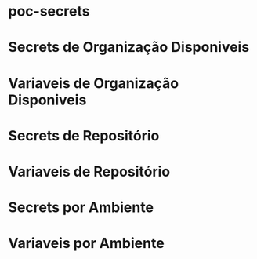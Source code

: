 # poc-secrets

# Secrets de Organização Disponiveis
<!-- ORG:START -->
<!-- ORG:END -->

# Variaveis de Organização Disponiveis
<!-- ORGVAR:START -->
<!-- ORGVAR:END -->

# Secrets de Repositório
<!-- REPO:START -->
<!-- REPO:END -->

# Variaveis de Repositório
<!-- REPOVAR:START -->
<!-- REPOVAR:END -->

# Secrets por Ambiente
<!-- ENV:START -->
<!-- ENV:END -->

# Variaveis por Ambiente
<!-- ENVVAR:START -->
<!-- ENVVAR:END -->
